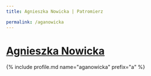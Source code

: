 ```yaml
---
title: Agnieszka Nowicka | Patromierz

permalink: /aganowicka
---
```


# [Agnieszka Nowicka](https://patronite.pl/aganowicka)

{% include profile.md name="aganowicka" prefix="a" %}
